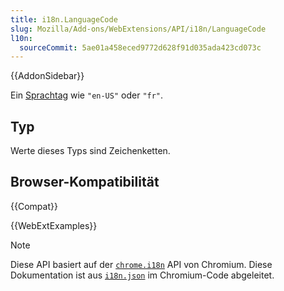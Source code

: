 ```yaml
---
title: i18n.LanguageCode
slug: Mozilla/Add-ons/WebExtensions/API/i18n/LanguageCode
l10n:
  sourceCommit: 5ae01a458eced9772d628f91d035ada423cd073c
---
```


{{AddonSidebar}}

Ein [Sprachtag](https://www.w3.org/Protocols/rfc2616/rfc2616-sec3.html#sec3.10) wie `"en-US"` oder `"fr"`.

## Typ

Werte dieses Typs sind Zeichenketten.

## Browser-Kompatibilität

{{Compat}}

{{WebExtExamples}}

> [!NOTE]
> Diese API basiert auf der [`chrome.i18n`](https://developer.chrome.com/docs/extensions/reference/api/i18n#type-LanguageCode) API von Chromium. Diese Dokumentation ist aus [`i18n.json`](https://chromium.googlesource.com/chromium/src/+/refs/heads/main/extensions/common/api/i18n.json) im Chromium-Code abgeleitet.

<!--
// Copyright 2015 The Chromium Authors. Alle Rechte vorbehalten.
//
// Weiterverbreitung und die Nutzung in Quellen- und Binärformen, mit oder ohne
// Veränderung, sind unter der Voraussetzung gestattet, dass die folgenden Bedingungen
// erfüllt sind:
//
//    * Weiterverbreitungen des Quellcodes müssen den obigen Copyright-
// Hinweis, diese Liste von Bedingungen und den folgenden Haftungsausschluss
// enthalten.
//    * Weiterverbreitungen in binärer Form müssen den obigen Copyright-
// Hinweis, diese Liste von Bedingungen und den folgenden Haftungsausschluss in der
// Dokumentation und/oder anderen Materialien, die mit der
// Verteilung einhergehen, enthalten.
//    * Weder der Name von Google Inc. noch die Namen seiner
// Mitwirkenden dürfen zur Unterstützung oder Werbung für Produkte, die von
// dieser Software abgeleitet sind, ohne spezielle vorherige schriftliche Genehmigung verwendet werden.
//
// DIESE SOFTWARE WIRD VON DEN COPYRIGHTINHABERN UND MITARBEITERN
// "WIE BESEHEN" BEREITGESTELLT UND JEGLICHE AUSDRÜCKLICHE ODER IMPLIZIERTE GARANTIEN, EINSCHLIESSLICH, ABER NICHT
// BESCHRÄNKT AUF, DIE IMPLIZIERTEN GARANTIEN DER MARKTGÄNGIGKEIT UND EIGNUNG FÜR EINEN
// BESTIMMTEN ZWECK SIND AUSGESCHLOSSEN. IN KEINEM FALL SIND DIE COPYRIGHT-INHABER ODER
// MITARBEITER VERANTWORTLICH FÜR JEGLICHE DIREKTEN, INDIREKTEN, ZUFÄLLIGEN,
// BESONDEREN, EXEMPLARISCHEN ODER FOLGESCHÄDEN (EINSCHLIESSLICH, ABER NICHT
// BEGRENZT AUF, BESCHAFFUNG VON ERSATZWAREN ODER DIENSTLEISTUNGEN; NUTZUNGSVERLUST,
// DATEN- ODER GEWINNVERLUSTE; ODER BETRIEBSUNTERBRECHUNG) WIE AUCH IMMER
// VERURSACHT UND UNTER JEGLICHER HAFTUNGSTHEORIE, OB IN VERTRAG, STRIKTER HAFTUNG ODER UNERLAUBTER HANDLUNG
// (EINSCHLIESSLICH FAHRLÄSSIGKEIT ODER ANDERM), DIE AUS DER NUTZUNG DIESER
// SOFTWARE ENTSTEHEN, SELBST WENN ÜBER DIE MÖGLICHKEIT SOLCHER SCHÄDEN INFORMIERT.
-->
